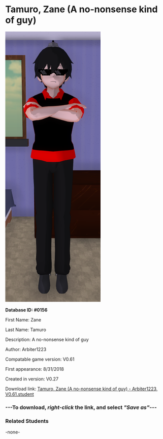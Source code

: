 # Tamuro, Zane (A no-nonsense kind of guy)

<img src="../../Files/Images/Tamuro, Zane (A no-nonsense kind of guy).png" title="Tamuro, Zane (A no-nonsense kind of guy) - Arbiter1223, V0.61">

**Database ID: #0156**

First Name: Zane

Last Name: Tamuro

Description: A no-nonsense kind of guy

Author: Arbiter1223

Compatable game version: V0.61

First appearance: 8/31/2018

Created in version: V0.27

Download link: <a href="https://raw.githubusercontent.com/Arbiter1223/Daigaku-Gurashi-Custom-Students/master/Files/Student%20Files/Tamuro%2C%20Zane%20(A%20no-nonsense%20kind%20of%20guy)%20-%20Arbiter1223%2C%20V0.61.student">Tamuro, Zane (A no-nonsense kind of guy) - Arbiter1223, V0.61.student</a>

### ---**To download, _right-click_ the link, and select _"Save as"_**---

### Related Students

-none-
